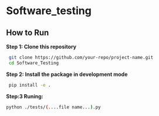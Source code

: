 # Software_testing
## How to Run
**Step 1: Clone this repository**
   ```bash
    git clone https://github.com/your-repo/project-name.git
    cd Software_Testing
   ```
**Step 2: Install the package in development mode**
   ```bash
    pip install -e .
   ```
**Step:3 Runing:**
   ```bash
   python ./tests/(....file name...).py
   ```
